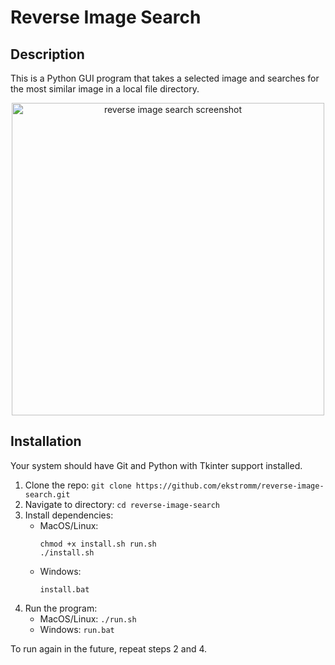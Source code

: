# Reverse Image Search

## Description
This is a Python GUI program that takes a selected image and searches for the most similar image in a local file directory.

<p align="center">
    <img width="500" alt="reverse image search screenshot" src="https://github.com/user-attachments/assets/2c7eacdc-6eed-48e4-a2bc-599238770dd7" />
</p>

## Installation
Your system should have Git and Python with Tkinter support installed.
1. Clone the repo: `git clone https://github.com/ekstromm/reverse-image-search.git`
2. Navigate to directory: `cd reverse-image-search`
3. Install dependencies:
    - MacOS/Linux:
      ```
      chmod +x install.sh run.sh
      ./install.sh
      ```
    - Windows:
      ```
      install.bat
      ```
4. Run the program:
    - MacOS/Linux: `./run.sh`
    - Windows: `run.bat`
      
To run again in the future, repeat steps 2 and 4.
